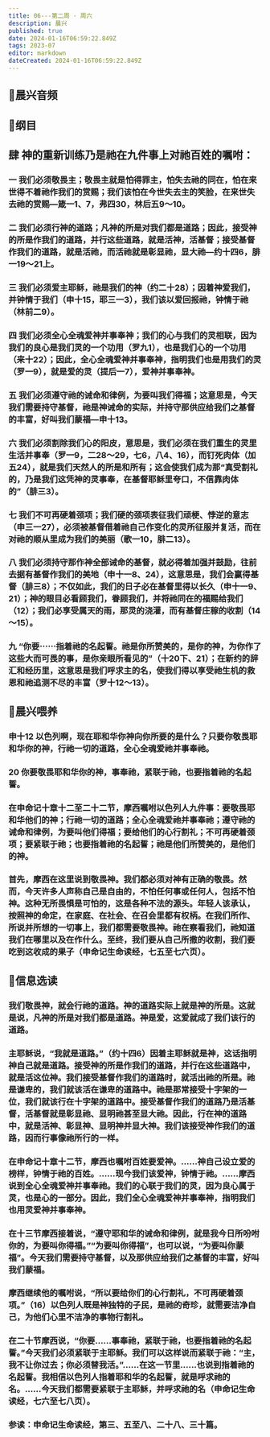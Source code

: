 ```yaml
---
title: 06---第二周 · 周六
description: 晨兴
published: true
date: 2024-01-16T06:59:22.849Z
tags: 2023-07
editor: markdown
dateCreated: 2024-01-16T06:59:22.849Z
---
```


## 🎵晨兴音频

## 📖纲目

## 肆 神的重新训练乃是祂在九件事上对祂百姓的嘱咐：

### 一 我们必须敬畏主；敬畏主就是怕得罪主，怕失去祂的同在，怕在来世得不着祂作我们的赏赐；我们该怕在今世失去主的笑脸，在来世失去祂的赏赐—箴一1、7，弗四30，林后五9～10。

### 二 我们必须行神的道路；凡神的所是对我们都是道路；因此，接受神的所是作我们的道路，并行这些道路，就是活神，活基督；接受基督作我们的道路，就是活祂，而活祂就是彰显祂，显大祂—约十四6，腓一19～21上。

### 三 我们必须爱主耶稣，祂是我们的神（约二十28）；因着神爱我们，并钟情于我们（申十15，耶三一3），我们该以爱回报祂，钟情于祂（林前二9）。

### 四 我们必须全心全魂爱神并事奉神；我们的心与我们的灵相联，因为我们的良心是我们灵的一个功用（罗九1），也是我们心的一个功用（来十22）；因此，全心全魂爱神并事奉神，指明我们也是用我们的灵（罗一9），就是爱的灵（提后一7），爱神并事奉神。

### 五 我们必须遵守祂的诫命和律例，为要叫我们得福；这意思是，今天我们需要持守基督，祂是神诫命的实际，并持守那供应给我们之基督的丰富，好叫我们蒙福—申十13。

### 六 我们必须割除我们心的阳皮，意思是，我们必须在我们重生的灵里生活并事奉（罗一9，二28～29，七6，八4、16），而钉死肉体（加五24），就是我们天然人的所是和所有；这会使我们成为那“真受割礼的，乃是我们这凭神的灵事奉，在基督耶稣里夸口，不信靠肉体的”（腓三3）。

### 七 我们不可再硬着颈项；我们硬的颈项表征我们顽梗、悖逆的意志（申三一27），必须被基督借着祂自己作变化的灵所征服并复活，而在对祂的顺从里成为我们的美丽（歌一10，腓二13）。

### 八 我们必须持守那作神全部诫命的基督，就必得着加强并鼓励，往前去据有基督作我们的美地（申十一8、24），这意思是，我们会赢得基督（腓三8）；不仅如此，我们的日子必在基督里得以长久（申十一9、21）；神的眼目必看顾我们，眷顾我们，并将祂同在的福赐给我们（12）；我们必享受属天的雨，那灵的浇灌，而有基督庄稼的收割（14～15）。

### 九 “你要⋯⋯指着祂的名起誓。祂是你所赞美的，是你的神，为你作了这些大而可畏的事，是你亲眼所看见的”（十20下、21）；在新约的辞汇和经历里，这意思是我们呼求主的名，使我们得以享受祂生机的救恩和祂追测不尽的丰富（罗十12～13）。

## 📖晨兴喂养

### 申十12	以色列啊，现在耶和华你神向你所要的是什么？只要你敬畏耶和华你的神，行祂一切的道路，全心全魂爱祂并事奉祂。

### 20	你要敬畏耶和华你的神，事奉祂，紧联于祂，也要指着祂的名起誓。

### 在申命记十章十二至二十二节，摩西嘱咐以色列人九件事：要敬畏耶和华他们的神；行祂一切的道路；全心全魂爱祂并事奉祂；遵守祂的诫命和律例，为要叫他们得福；要给他们的心行割礼；不可再硬着颈项；要紧联于祂；也要指着祂的名起誓；祂是他们所赞美的，是他们的神。

### 首先，摩西在这里说到敬畏神。我们都必须对神有正确的敬畏。然而，今天许多人声称自己是自由的，不怕任何事或任何人，包括不怕神。这种无所畏惧是可怕的，这是各种不法的源头。年轻人该承认，按照神的命定，在家庭、在社会、在召会里都有权柄。在我们所作、所说并所想的一切事上，我们都需要敬畏神。祂在察看我们，祂知道我们在哪里以及在作什么。至终，我们要从自己所撒的收割，我们要吃到这收成的果子（申命记生命读经，七五至七六页）。

## 📖信息选读

### 我们敬畏神，就会行祂的道路。神的道路实际上就是神的所是。这就是说，凡神的所是对我们都是道路。神是爱，这爱就成了我们该行的道路。

### 主耶稣说，“我就是道路。”（约十四6）因着主耶稣就是神，这话指明神自己就是道路。接受神的所是作我们的道路，并行在这些道路中，就是活这位神。我们接受基督作我们的道路时，就活出祂的所是。祂是谦卑的，我们就该活在谦卑的道路中。祂是那常接受十字架的一位，我们就该行在十字架的道路中。接受基督作我们的道路乃是活基督，活基督就是彰显祂、显明祂甚至显大祂。因此，行在神的道路中，就是活神、彰显神、显明神并显大神。我们该接受神作我们的道路，因而行事像祂所行的一样。

### 在申命记十章十二节，摩西也嘱咐百姓要爱神。……神自己设立爱的榜样，钟情于祂的百姓。……现今我们该爱神，钟情于祂。……摩西说到全心全魂爱神并事奉祂。我们的心联于我们的灵，因为良心属于灵，也是心的一部分。因此，我们全心全魂爱神并事奉神，指明我们也用灵爱神并事奉神。

### 在十三节摩西接着说，“遵守耶和华的诫命和律例，就是我今日所吩咐你的，为要叫你得福。”“为要叫你得福”，也可以说，“为要叫你蒙福”。今天我们需要持守基督，以及那供应给我们之基督的丰富，好叫我们蒙福。

### 摩西继续他的嘱咐说，“所以要给你们的心行割礼，不可再硬着颈项。”（16）以色列人既是神独特的子民，是祂的奇珍，就需要洁净自己，为他们心里不洁净的事物行割礼。

### 在二十节摩西说，“你要……事奉祂，紧联于祂，也要指着祂的名起誓。”今天我们必须紧联于主耶稣。我们可以这样说而紧联于祂：“主，我不让你过去；你必须替我活。”……在这一节里……也说到指着祂的名起誓。我相信以色列人指着耶和华的名起誓，就是呼求祂的名。……今天我们都需要紧联于主耶稣，并呼求祂的名（申命记生命读经，七六至七八页）。

### 参读：申命记生命读经，第三、五至八、二十八、三十篇。

<!-- Google tag (gtag.js) -->

<script async src="https://www.googletagmanager.com/gtag/js?id=G-1P8709Z16T"></script>

<script>


 window.dataLayer = window.dataLayer || [];

 function gtag(){dataLayer.push(arguments);}

 gtag('js', new Date());



 gtag('config', 'G-1P8709Z16T');

</script>